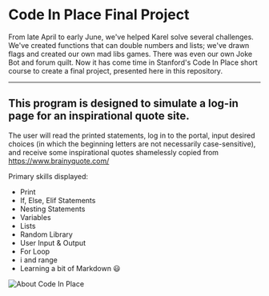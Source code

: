 # Code In Place Final Project

From late April to early June, we've helped Karel solve several challenges. We've created functions that can double numbers and lists; we've drawn flags and created our own mad libs games. 
There was even our own Joke Bot and forum quilt. Now it has come time in Stanford's Code In Place short course to create a final project, presented here in this repository. 

------

## This program is designed to simulate a log-in page for an inspirational quote site. 

The user will read the printed statements, log in to the portal, input desired choices (in which the beginning letters are not necessarily case-sensitive), and receive some 
inspirational quotes shamelessly copied from https://www.brainyquote.com/

Primary skills displayed: 

- Print
- If, Else, Elif Statements
- Nesting Statements
- Variables
- Lists
- Random Library
- User Input & Output
- For Loop
- i and range
- Learning a bit of Markdown :smiley:


![About Code In Place](https://github.com/JodieMullins/cip/assets/131491284/564f4e5a-29fe-44ad-bb77-050e41f9c957)
